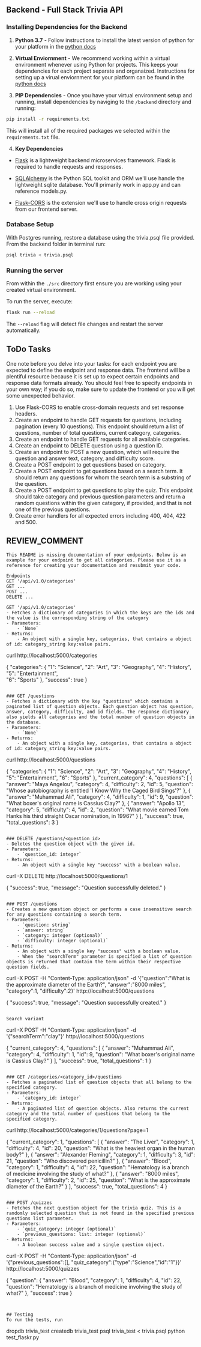 ## Backend - Full Stack Trivia API 

### Installing Dependencies for the Backend

1. **Python 3.7** - Follow instructions to install the latest version of python for your platform in the [python docs](https://docs.python.org/3/using/unix.html#getting-and-installing-the-latest-version-of-python)


2. **Virtual Enviornment** - We recommend working within a virtual environment whenever using Python for projects. This keeps your dependencies for each project separate and organaized. Instructions for setting up a virual enviornment for your platform can be found in the [python docs](https://packaging.python.org/guides/installing-using-pip-and-virtual-environments/)


3. **PIP Dependencies** - Once you have your virtual environment setup and running, install dependencies by naviging to the `/backend` directory and running:
```bash
pip install -r requirements.txt
```
This will install all of the required packages we selected within the `requirements.txt` file.


4. **Key Dependencies**
 - [Flask](http://flask.pocoo.org/)  is a lightweight backend microservices framework. Flask is required to handle requests and responses.

 - [SQLAlchemy](https://www.sqlalchemy.org/) is the Python SQL toolkit and ORM we'll use handle the lightweight sqlite database. You'll primarily work in app.py and can reference models.py. 

 - [Flask-CORS](https://flask-cors.readthedocs.io/en/latest/#) is the extension we'll use to handle cross origin requests from our frontend server. 

### Database Setup
With Postgres running, restore a database using the trivia.psql file provided. From the backend folder in terminal run:
```bash
psql trivia < trivia.psql
```

### Running the server

From within the `./src` directory first ensure you are working using your created virtual environment.

To run the server, execute:

```bash
flask run --reload
```

The `--reload` flag will detect file changes and restart the server automatically.

## ToDo Tasks

One note before you delve into your tasks: for each endpoint you are expected to define the endpoint and response data. The frontend will be a plentiful resource because it is set up to expect certain endpoints and response data formats already. You should feel free to specify endpoints in your own way; if you do so, make sure to update the frontend or you will get some unexpected behavior. 

1. Use Flask-CORS to enable cross-domain requests and set response headers. 
2. Create an endpoint to handle GET requests for questions, including pagination (every 10 questions). This endpoint should return a list of questions, number of total questions, current category, categories. 
3. Create an endpoint to handle GET requests for all available categories. 
4. Create an endpoint to DELETE question using a question ID. 
5. Create an endpoint to POST a new question, which will require the question and answer text, category, and difficulty score. 
6. Create a POST endpoint to get questions based on category. 
7. Create a POST endpoint to get questions based on a search term. It should return any questions for whom the search term is a substring of the question. 
8. Create a POST endpoint to get questions to play the quiz. This endpoint should take category and previous question parameters and return a random questions within the given category, if provided, and that is not one of the previous questions. 
9. Create error handlers for all expected errors including 400, 404, 422 and 500. 


## REVIEW_COMMENT
```
This README is missing documentation of your endpoints. Below is an example for your endpoint to get all categories. Please use it as a reference for creating your documentation and resubmit your code. 

Endpoints
GET '/api/v1.0/categories'
GET ...
POST ...
DELETE ...

GET '/api/v1.0/categories'
- Fetches a dictionary of categories in which the keys are the ids and the value is the corresponding string of the category
- Parameters:
    - `None`
- Returns:
    - An object with a single key, categories, that contains a object of id: category_string key:value pairs.

```
curl http://localhost:5000/categories


{
  "categories": {
    "1": "Science", 
    "2": "Art", 
    "3": "Geography", 
    "4": "History", 
    "5": "Entertainment",  
    "6": "Sports"
  }, 
  "success": true
}
```

### GET /questions
- Fetches a dictionary with the key "questions" which contains a paginated list of question objects. Each question object has question, answer, category, difficulty, and id fields. The response dictionary also yields all categories and the total number of question objects in the database.
- Parameters:
    - `None`
- Returns:
    - An object with a single key, categories, that contains a object of id: category_string key:value pairs.

```
curl http://localhost:5000/questions


{
  "categories": {
    "1": "Science", 
    "2": "Art", 
    "3": "Geography", 
    "4": "History", 
    "5": "Entertainment", 
    "6": "Sports"
  }, 
  "current_category": 4, 
  "questions": [
    {
      "answer": "Maya Angelou", 
      "category": 4, 
      "difficulty": 2, 
      "id": 5, 
      "question": "Whose autobiography is entitled 'I Know Why the Caged Bird Sings'?"
    }, 
    {
      "answer": "Muhammad Ali", 
      "category": 4, 
      "difficulty": 1, 
      "id": 9, 
      "question": "What boxer's original name is Cassius Clay?"
    }, 
    {
      "answer": "Apollo 13", 
      "category": 5, 
      "difficulty": 4, 
      "id": 2, 
      "question": "What movie earned Tom Hanks his third straight Oscar nomination, in 1996?"
    }
  ], 
  "success": true, 
  "total_questions": 3
}
```

### DELETE /questions/<question_id>
- Deletes the question object with the given id.
- Parameters:
    - `question_id: integer`
- Returns:
    - An object with a single key "success" with a boolean value.

```
curl -X DELETE http://localhost:5000/questions/1

{
  "success": true,
  "message": "Question successfully deleted."
}
```

### POST /questions
- Creates a new question object or performs a case insensitive search for any questions containing a search term.
- Parameters:
    - `question: string`  
    - `answer: string`  
    - `category: integer (optional)`  
    - `difficulty: integer (optional)` 
- Returns:
    - An object with a single key "success" with a boolean value.
    - When the "searchTerm" parameter is specified a list of question objects is returned that contain the term within their respective question fields. 

```
curl -X POST -H "Content-Type: application/json" -d '{"question":"What is the approximate diameter of the Earth?", "answer":"8000 miles", "category":1, "difficulty":2}' http://localhost:5000/questions

{
  "success": true,
  "message": "Question successfully created."
}
```

Search variant
```
curl -X POST -H "Content-Type: application/json" -d '{"searchTerm":"clay"}' http://localhost:5000/questions

{
  "current_category": 4, 
  "questions": [
    {
      "answer": "Muhammad Ali", 
      "category": 4, 
      "difficulty": 1, 
      "id": 9, 
      "question": "What boxer's original name is Cassius Clay?"
    }
  ], 
  "success": true, 
  "total_questions": 1
}
```

### GET /categories/<category_id>/questions
- Fetches a paginated list of question objects that all belong to the specified category.
- Parameters:
    - `category_id: integer`
- Returns:
    - A paginated list of question objects. Also returns the current category and the total number of questions that belong to the specified category.

```
curl http://localhost:5000/categories/1/questions?page=1

{
  "current_category": 1, 
  "questions": [
    {
      "answer": "The Liver", 
      "category": 1, 
      "difficulty": 4, 
      "id": 20, 
      "question": "What is the heaviest organ in the human body?"
    }, 
    {
      "answer": "Alexander Fleming", 
      "category": 1, 
      "difficulty": 3, 
      "id": 21, 
      "question": "Who discovered penicillin?"
    }, 
    {
      "answer": "Blood", 
      "category": 1, 
      "difficulty": 4, 
      "id": 22, 
      "question": "Hematology is a branch of medicine involving the study of what?"
    }, 
    {
      "answer": "8000 miles", 
      "category": 1, 
      "difficulty": 2, 
      "id": 25, 
      "question": "What is the approximate diameter of the Earth?"
    }
  ], 
  "success": true, 
  "total_questions": 4
}

```

### POST /quizzes
- Fetches the next question object for the trivia quiz. This is a randomly selected question that is not found in the specified previous questions list parameter.
- Parameters:
    - `quiz_category: integer (optional)`
    - `previous_questions: list: integer (optional)`
- Returns:
    - A boolean success value and a single question object.

```
curl -X POST -H "Content-Type: application/json" -d '{"previous_questions":[], "quiz_category":{"type":"Science","id":"1"}}' http://localhost:5000/quizzes

{
  "question": {
    "answer": "Blood", 
    "category": 1, 
    "difficulty": 4, 
    "id": 22, 
    "question": "Hematology is a branch of medicine involving the study of what?"
  }, 
  "success": true
}
```


## Testing
To run the tests, run
```
dropdb trivia_test
createdb trivia_test
psql trivia_test < trivia.psql
python test_flaskr.py
```
